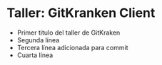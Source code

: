# Taller: GitKranken Client

- Primer titulo del taller de GitKraken
- Segunda línea
- Tercera línea adicionada para commit
- Cuarta línea